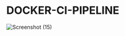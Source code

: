 # DOCKER-CI-PIPELINE

![Screenshot (15)](https://github.com/MuddamPoojithaa/DOCKER-CI-PIPELINE/assets/127126687/9b641ec5-0323-4f68-9726-12309cc2ee7a)
